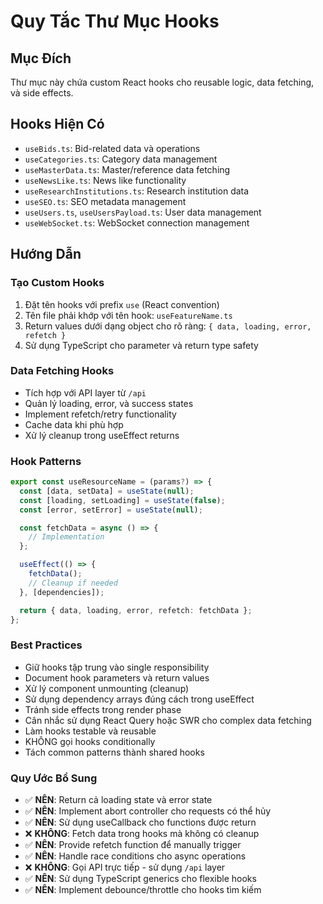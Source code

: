# Quy Tắc Thư Mục Hooks

## Mục Đích
Thư mục này chứa custom React hooks cho reusable logic, data fetching, và side effects.

## Hooks Hiện Có
- `useBids.ts`: Bid-related data và operations
- `useCategories.ts`: Category data management
- `useMasterData.ts`: Master/reference data fetching
- `useNewsLike.ts`: News like functionality
- `useResearchInstitutions.ts`: Research institution data
- `useSEO.ts`: SEO metadata management
- `useUsers.ts`, `useUsersPayload.ts`: User data management
- `useWebSocket.ts`: WebSocket connection management

## Hướng Dẫn

### Tạo Custom Hooks
1. Đặt tên hooks với prefix `use` (React convention)
2. Tên file phải khớp với tên hook: `useFeatureName.ts`
3. Return values dưới dạng object cho rõ ràng: `{ data, loading, error, refetch }`
4. Sử dụng TypeScript cho parameter và return type safety

### Data Fetching Hooks
- Tích hợp với API layer từ `/api`
- Quản lý loading, error, và success states
- Implement refetch/retry functionality
- Cache data khi phù hợp
- Xử lý cleanup trong useEffect returns

### Hook Patterns
```typescript
export const useResourceName = (params?) => {
  const [data, setData] = useState(null);
  const [loading, setLoading] = useState(false);
  const [error, setError] = useState(null);

  const fetchData = async () => {
    // Implementation
  };

  useEffect(() => {
    fetchData();
    // Cleanup if needed
  }, [dependencies]);

  return { data, loading, error, refetch: fetchData };
};
```

### Best Practices
- Giữ hooks tập trung vào single responsibility
- Document hook parameters và return values
- Xử lý component unmounting (cleanup)
- Sử dụng dependency arrays đúng cách trong useEffect
- Tránh side effects trong render phase
- Cân nhắc sử dụng React Query hoặc SWR cho complex data fetching
- Làm hooks testable và reusable
- KHÔNG gọi hooks conditionally
- Tách common patterns thành shared hooks

### Quy Ước Bổ Sung
- ✅ **NÊN**: Return cả loading state và error state
- ✅ **NÊN**: Implement abort controller cho requests có thể hủy
- ✅ **NÊN**: Sử dụng useCallback cho functions được return
- ❌ **KHÔNG**: Fetch data trong hooks mà không có cleanup
- ✅ **NÊN**: Provide refetch function để manually trigger
- ✅ **NÊN**: Handle race conditions cho async operations
- ❌ **KHÔNG**: Gọi API trực tiếp - sử dụng `/api` layer
- ✅ **NÊN**: Sử dụng TypeScript generics cho flexible hooks
- ✅ **NÊN**: Implement debounce/throttle cho hooks tìm kiếm
